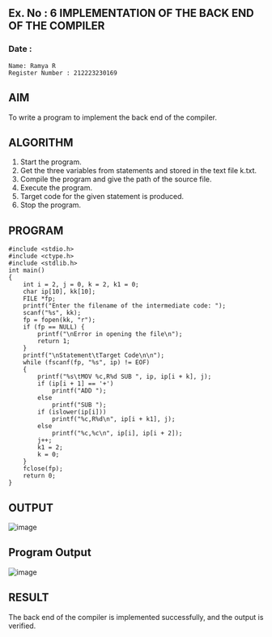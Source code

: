 ## Ex. No : 6 IMPLEMENTATION OF THE BACK END OF THE COMPILER 
### Date : 
```
Name: Ramya R
Register Number : 212223230169
```
## AIM   
To write a program to implement the back end of the compiler.

## ALGORITHM
1.	Start the program.
2.	Get the three variables from statements and stored in the text file k.txt.
3.	Compile the program and give the path of the source file.
4.	Execute the program.
5.	Target code for the given statement is produced.
6.	Stop the program.

## PROGRAM
```
#include <stdio.h>
#include <ctype.h>
#include <stdlib.h>
int main()
{
    int i = 2, j = 0, k = 2, k1 = 0;
    char ip[10], kk[10];
    FILE *fp;
    printf("Enter the filename of the intermediate code: ");
    scanf("%s", kk);
    fp = fopen(kk, "r");
    if (fp == NULL) {
        printf("\nError in opening the file\n");
        return 1;
    }
    printf("\nStatement\tTarget Code\n\n");
    while (fscanf(fp, "%s", ip) != EOF)
    {
        printf("%s\tMOV %c,R%d SUB ", ip, ip[i + k], j);
        if (ip[i + 1] == '+')
            printf("ADD ");
        else
            printf("SUB ");
        if (islower(ip[i]))
            printf("%c,R%d\n", ip[i + k1], j);
        else
            printf("%c,%c\n", ip[i], ip[i + 2]);
        j++;
        k1 = 2;
        k = 0;
    }
    fclose(fp);
    return 0;
}
```
## OUTPUT 
![image](https://github.com/user-attachments/assets/0005b66f-13fc-42c8-8e22-367b2d64c2ce)
## Program Output
![image](https://github.com/user-attachments/assets/95261c4e-ac10-4955-96e0-c0711f24460a)

## RESULT
The back end of the compiler is implemented successfully, and the output is verified.

